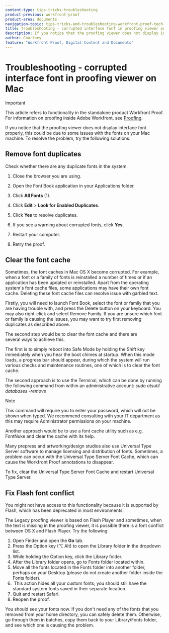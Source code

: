 ```yaml
---
content-type: tips-tricks-troubleshooting
product-previous: workfront-proof
product-area: documents
navigation-topic: tips-tricks-and-troubleshooting-workfront-proof-tech-corner
title: Troubleshooting - corrupted interface font in proofing viewer on Mac
description: If you notice that the proofing viewer does not display interface font properly, this could be due to some issues with the fonts on your Mac machine. To resolve the problem, try the following solutions - EDIT ME.
author: Courtney
feature: "Workfront Proof, Digital Content and Documents"
---
```


# Troubleshooting - corrupted interface font in proofing viewer on Mac

>[!IMPORTANT]
>
>This article refers to functionality in the standalone product Workfront Proof. For information on proofing inside Adobe Workfront, see [Proofing](../../../review-and-approve-work/proofing/proofing.md).

If you notice that the proofing viewer does not display interface font properly, this could be due to some issues with the fonts on your Mac machine. To resolve the problem, try the following solutions:

## Remove font duplicates

Check whether there are any duplicate fonts in the system.

1. Close the browser you are using.
1. Open the Font Book application in your Applications folder.
1. Click **All Fonts** (1).
1. Click&nbsp;**Edit** > **Look for Enabled Duplicates**.

1. Click **Yes** to resolve duplicates.
1. If you see a warning about corrupted fonts, click **Yes**.
1. Restart your computer.
1. Retry the proof.

## Clear the font cache

Sometimes, the font caches in Mac OS X become corrupted. For example, when a font or a family of fonts is reinstalled&nbsp;a number of times&nbsp;or if an application has been updated or reinstalled. Apart from the&nbsp;operating system's font cache files, some&nbsp;applications may have their own font cache.&nbsp;Deleting these font cache files can resolve issue with garbled text.

Firstly, you will need to launch Font Book, select the font or family that you are having trouble with, and press the Delete button on your keyboard. You may also right-click and select Remove Family. If you are unsure which font or family is causing the issues, you may want to try first removing duplicates as described above.

The second step would be to clear the&nbsp;font cache and there are several&nbsp;ways to&nbsp;achieve this.

The first is to simply reboot into Safe Mode by holding the Shift key immediately when you hear the boot chimes at startup. When this mode loads, a progress bar should appear, during which the system will run various checks and maintenance routines, one of which is to clear the font cache.

The second approach is to use the Terminal, which can be done by running the following command from within an administrative account:&nbsp;*sudo atsutil databases -remove*

>[!NOTE]
>
>This command will require you to enter your password, which will not be shown when typed. We recommend consulting with your IT department as this may require Administrator permissions on your machine.

Another approach would be to use a font cache utility such as e.g. FontNuke and clear the cache with its&nbsp;help.

Many prepress and artworking/design studios also use Universal Type Server software to manage licensing and distribution of fonts. Sometimes, a problem can occur with the&nbsp;Universal Type&nbsp;Server&nbsp;Font Cache, which can cause the Workfront Proof annotations to disappear.

To fix, clear the Universal Type Server Font Cache and restart Universal Type Server.

## Fix Flash font conflict

You might not have access to this functionality because it is supported by Flash, which has been deprecated in most environments.

The Legacy proofing viewer is based on Flash Player&nbsp;and sometimes, when the text is missing in the proofing viewer, it is possible&nbsp;there is&nbsp;a font conflict between OS X and Flash Player. Try the following:

1. Open Finder and open the&nbsp;**Go** tab.
1. Press the Option&nbsp;key (⌥ Alt) to open the Library folder in the dropdown list.
1. While holding the Option key, click the&nbsp;Library folder.
1. After the Library folder opens, go to Fonts folder located within.
1. Move all the fonts located in&nbsp;the Fonts folder&nbsp;into another folder, perhaps on your Desktop (please do not&nbsp;create&nbsp;another folder inside the Fonts folder).   
1. &nbsp;This action hides all your custom fonts; you should still have the standard system fonts saved in their separate location.
1. Quit and restart Safari.
1. Reopen the&nbsp;proof.

You should see your fonts now. If you don't need any of the fonts that you removed from your home directory, you can safely delete them. Otherwise, go through them in batches, copy them back to your Library/Fonts folder, and see which one is causing the problem.
